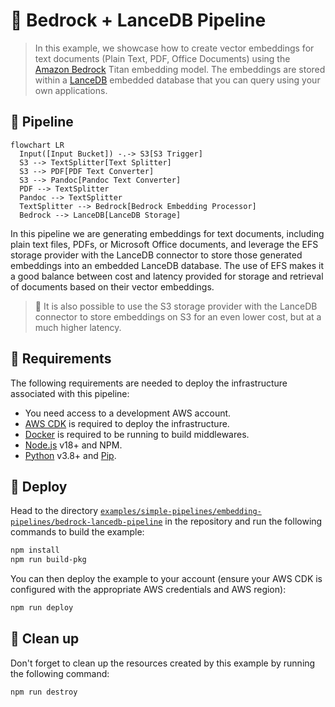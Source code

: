 # 💾 Bedrock + LanceDB Pipeline

> In this example, we showcase how to create vector embeddings for text documents (Plain Text, PDF, Office Documents) using the [Amazon Bedrock](https://aws.amazon.com/bedrock/) Titan embedding model. The embeddings are stored within a [LanceDB](https://lancedb.github.io/lancedb/) embedded database that you can query using your own applications.

## :dna: Pipeline

```mermaid
flowchart LR
  Input([Input Bucket]) -.-> S3[S3 Trigger]
  S3 --> TextSplitter[Text Splitter]
  S3 --> PDF[PDF Text Converter]
  S3 --> Pandoc[Pandoc Text Converter]
  PDF --> TextSplitter
  Pandoc --> TextSplitter
  TextSplitter --> Bedrock[Bedrock Embedding Processor]
  Bedrock --> LanceDB[LanceDB Storage]
```

In this pipeline we are generating embeddings for text documents, including plain text files, PDFs, or Microsoft Office documents, and leverage the EFS storage provider with the LanceDB connector to store those generated embeddings into an embedded LanceDB database. The use of EFS makes it a good balance between cost and latency provided for storage and retrieval of documents based on their vector embeddings.

> 💁 It is also possible to use the S3 storage provider with the LanceDB connector to store embeddings on S3 for an even lower cost, but at a much higher latency.

## 📝 Requirements

The following requirements are needed to deploy the infrastructure associated with this pipeline:

- You need access to a development AWS account.
- [AWS CDK](https://docs.aws.amazon.com/cdk/latest/guide/getting_started.html#getting_started_install) is required to deploy the infrastructure.
- [Docker](https://docs.docker.com/get-docker/) is required to be running to build middlewares.
- [Node.js](https://nodejs.org/en/download/) v18+ and NPM.
- [Python](https://www.python.org/downloads/) v3.8+ and [Pip](https://pip.pypa.io/en/stable/installation/).

## 🚀 Deploy

Head to the directory [`examples/simple-pipelines/embedding-pipelines/bedrock-lancedb-pipeline`](/examples/simple-pipelines/embedding-pipelines/bedrock-lancedb-pipeline) in the repository and run the following commands to build the example:

```bash
npm install
npm run build-pkg
```

You can then deploy the example to your account (ensure your AWS CDK is configured with the appropriate AWS credentials and AWS region):

```bash
npm run deploy
```

## 🧹 Clean up

Don't forget to clean up the resources created by this example by running the following command:

```bash
npm run destroy
```
